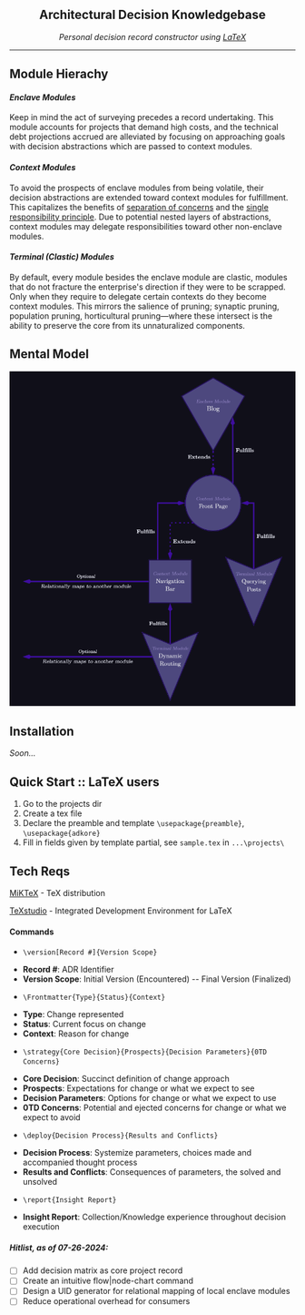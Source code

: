 <h2 align="center"> Architectural Decision Knowledgebase </h2>
<p align="center"><em>Personal decision record constructor using <a href="https://www.latex-project.org/">LaTeX</a></em></p>

---

<!--
# Overview
```markdown
DKR
└── ADK
├── assets
├── projects
├── firstProject
│   ├── fp.adr1
│   ├── fp.adr2
│   └── fp.log
├── secondProject
│   ├── sp.adr1
│   ├── sp.adr2
│   └── sp.log
├── locallatexmf 
│   └── tex
├── ADA └── latex
└── ADRe    ├── mystuff
├── mypackages.sty
└── templates
```
  <h3 style="margin-bottom:0 margin-top:0">Parlance</h3>
  <h4 style="margin-bottom:0 margin-top:0">DKR</h4>
  <p style="margin-bottom:0">The Dynamic Knowledge Repository;</p>
  <h4 style="margin-bottom:0 margin-top:0">ADK</h4>
  <p style="margin-bottom:0">The Architectural Dynamic Knowledgebase;</p>
  <h4 style="margin-bottom:0 margin-top:0">assets</h4>
  <p style="margin-bottom:0">Location of where static assets such as images are stored</p>
  <h4 style="margin-bottom:0 margin-top:0">locallatexmf</h4>
  <p style="margin-bottom:0">TDS compliance</p>
  <h4 style="margin-bottom:0 margin-top:0">Projects</h4>
  <p style="margin-bottom:0">Universal;</p>
  <h4 style="margin-bottom:0 margin-top:0"></h4>
  <p style="margin-bottom:0">Record syntax;</p>
  <h4 style="margin-bottom:0 margin-top:0">ADR</h4>
  <p style="margin-bottom:0">Architectural Decision Record;</p>
  <h4 style="margin-bottom:0 margin-top:0">Styles</h4>
  <p style="margin-bottom:0">Styles;</p>
  <h4 style="margin-bottom:0 margin-top:0">[AD]L</h4>
  <p style="margin-bottom:0">Architectural Decision Log;</p>
  <h4 style="margin-bottom:0 margin-top:0">ADA</h4>
  <p style="margin-bottom:0">Architectural Decision Archive;</p>
  <h4 style="margin-bottom:0 margin-top:0">ADRe</h4>
  <p style="margin-bottom:0">Architectural Decision Resources;</p>
-->
## Module Hierachy
<h4><em>Enclave Modules</em></h4>
Keep in mind the act of surveying precedes a record undertaking. This module accounts for projects that demand high costs, and the technical debt projections accrued are alleviated by focusing on approaching goals with decision abstractions which are passed to context modules.
<h4><em>Context Modules</em></h4>
To avoid the prospects of enclave modules from being volatile, their decision abstractions are extended toward context modules for fulfillment. This capitalizes the benefits of <a href="https://en.wikipedia.org/wiki/Separation_of_concerns">separation of concerns</a> and the <a href="https://en.wikipedia.org/wiki/Single-responsibility_principle">single responsibility principle</a>. Due to potential nested layers of abstractions, context modules may delegate responsibilities toward other non-enclave modules.
<h4><em>Terminal (Clastic) Modules</em></h4>
By default, every module besides the enclave module are clastic, modules that do not fracture the enterprise's direction if they were to be scrapped. Only when they require to delegate certain contexts do they become context modules. This mirrors the salience of pruning; synaptic pruning, population pruning, horticultural pruning—where these intersect is the ability to preserve the core from its unnaturalized components. 

## Mental Model
![dynamic-knowledgebase](https://github.com/KXzeno/adk/blob/master/assets/adk-mental-model.png)

## Installation
<em>Soon...</em>

## Quick Start :: LaTeX users
1. Go to the projects dir
2. Create a tex file
3. Declare the preamble and template `\usepackage{preamble}`, `\usepackage{adkore}`
4. Fill in fields given by template partial, see `sample.tex` in `...\projects\`

## Tech Reqs
[MiKTeX](https://miktex.org/download) - TeX distribution

[TeXstudio](https://github.com/texstudio-org/texstudio) - Integrated Development Environment for LaTeX

#### Commands
+ `\version[Record #]{Version Scope}`
- **Record #**: ADR Identifier
- **Version Scope**: Initial Version (Encountered) -- Final Version (Finalized)
+ `\Frontmatter{Type}{Status}{Context}`
- **Type**: Change represented
- **Status**: Current focus on change
- **Context**: Reason for change
+ `\strategy{Core Decision}{Prospects}{Decision Parameters}{0TD Concerns}`
- **Core Decision**: Succinct definition of change approach
- **Prospects**: Expectations for change or what we expect to see
- **Decision Parameters**: Options for change or what we expect to use
- **0TD Concerns**: Potential and ejected concerns for change or what we expect to avoid
+ `\deploy{Decision Process}{Results and Conflicts}`
- **Decision Process**: Systemize parameters, choices made and accompanied thought process
- **Results and Conflicts**: Consequences of parameters, the solved and unsolved
+ `\report{Insight Report}`
- **Insight Report**: Collection/Knowledge experience throughout decision execution
<!-- #### Environments -->

##### Hitlist, as of 07-26-2024:
- [ ] Add decision matrix as core project record
- [ ] Create an intuitive flow|node-chart command
- [ ] Design a UID generator for relational mapping of local enclave modules
- [ ] Reduce operational overhead for consumers
